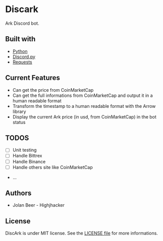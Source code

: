 # Discark

Ark Discord bot.

## Built with
- [Python](https://www.python.org/)
- [Discord.py](https://github.com/Rapptz/discord.py)
- [Requests](http://docs.python-requests.org/en/master/)

## Current Features
- Can get the price from CoinMarketCap
- Can get the full informations from CoinMarketCap and output it in a human readable format
- Transform the timestamp to a human readable format with the Arrow library
- Display the current Ark price (in usd, from CoinMarketCap) in the bot status

## TODOS

- [ ] Unit testing
- [ ] Handle Bittrex
- [ ] Handle Binance
- [ ] Handle others site like CoinMarketCap
- ...

## Authors

- Jolan Beer - Highjhacker

## License

DiscArk is under MIT license. See the [LICENSE file](https://github.com/Highjhacker/Ark-Elixir/blob/master/LICENSE) for more informations.

